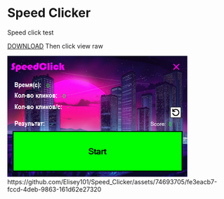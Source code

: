 # Speed Clicker
Speed click test

<a href="NewProject/NewProject/NewProject/bin/Debug/ClickerBuld2.exe" download>DOWNLOAD</a> Then click view raw

<img src="image/SpeedClicker.png" />
https://github.com/Elisey101/Speed_Clicker/assets/74693705/fe3eacb7-fccd-4deb-9863-161d62e27320

